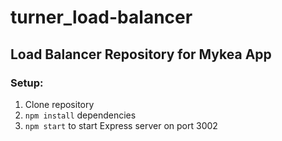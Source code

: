 # turner_load-balancer
## Load Balancer Repository for Mykea App
### Setup:
1. Clone repository
2. `npm install` dependencies
3. `npm start` to start Express server on port 3002
